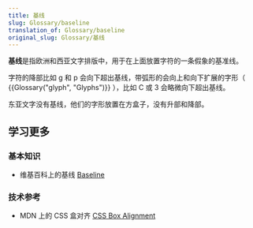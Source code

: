 ```yaml
---
title: 基线
slug: Glossary/baseline
translation_of: Glossary/baseline
original_slug: Glossary/基线
---
```

**基线**是指欧洲和西亚文字排版中，用于在上面放置字符的一条假象的基准线。

字符的降部比如 g 和 p 会向下超出基线，带弧形的会向上和向下扩展的字形（ {{Glossary("glyph", "Glyphs")}} ），比如 C 或 3 会略微向下超出基线。

东亚文字没有基线，他们的字形放置在方盒子，没有升部和降部。

## 学习更多

### 基本知识

- 维基百科上的基线 [Baseline](<https://en.wikipedia.org/wiki/Baseline_(typography)>)

### 技术参考

- MDN 上的 CSS 盒对齐 [CSS Box Alignment](/zh-CN/docs/Web/CSS/CSS_Box_Alignment#Types_of_alignment)
